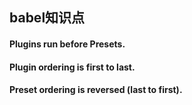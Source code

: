 ## babel知识点
#### Plugins run before Presets.
#### Plugin ordering is first to last.
#### Preset ordering is reversed (last to first).
